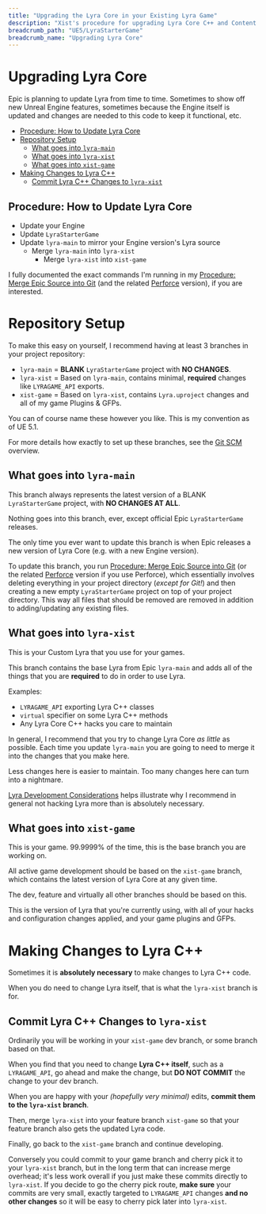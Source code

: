 ```yaml
---
title: "Upgrading the Lyra Core in your Existing Lyra Game"
description: "Xist's procedure for upgrading Lyra Core C++ and Content in an existing Lyra Game Project"
breadcrumb_path: "UE5/LyraStarterGame"
breadcrumb_name: "Upgrading Lyra Core"
---
```


# Upgrading Lyra Core

Epic is planning to update Lyra from time to time.
Sometimes to show off new Unreal Engine features,
sometimes because the Engine itself is updated and
changes are needed to this code to keep it functional,
etc.

- [Procedure: How to Update Lyra Core](#Procedure)
- [Repository Setup](#RepositorySetup)
  - [What goes into `lyra-main`](#AboutLyra51Epic)
  - [What goes into `lyra-xist`](#AboutLyra51Xist)
  - [What goes into `xist-game`](#AboutXistGame)
- [Making Changes to Lyra C++](#MakingChangesToLyraCPP)
  - [Commit Lyra C++ Changes to `lyra-xist`](#CommitLyraCPPtoLyra51Xist)


<a id='Procedure'></a>
## Procedure: How to Update Lyra Core

- Update your Engine
- Update `LyraStarterGame`
- Update `lyra-main` to mirror your Engine version's Lyra source
  - Merge `lyra-main` into `lyra-xist`
    - Merge `lyra-xist` into `xist-game`

I fully documented the exact commands I'm running in my
[Procedure: Merge Epic Source into Git](/UE5/LyraStarterGame/Tutorials/Procedure-Merge-Epic-Source-into-Git)
(and the related [Perforce](/UE5/LyraStarterGame/Tutorials/Procedure-Merge-Epic-Source-into-Perforce) version),
if you are interested.


<a id='RepositorySetup'></a>
# Repository Setup

To make this easy on yourself, I recommend having at least 3 branches in your
project repository:

- `lyra-main` = **BLANK** `LyraStarterGame` project with **NO CHANGES**.
- `lyra-xist` = Based on `lyra-main`, contains minimal, **required** changes like `LYRAGAME_API` exports.
- `xist-game` = Based on `lyra-xist`, contains `Lyra.uproject` changes and all of my game Plugins & GFPs.

You can of course name these however you like.  This is my convention as of UE 5.1.

For more details how exactly to set up these branches, see the [Git SCM](/Git/) overview.


<a id='AboutLyra51Epic'></a>
## What goes into `lyra-main`

This branch always represents the latest version of a BLANK `LyraStarterGame` project, with
**NO CHANGES AT ALL**.

Nothing goes into this branch, ever, except official Epic `LyraStarterGame` releases.

The only time you ever want to update this branch is when Epic releases a new version of
Lyra Core (e.g. with a new Engine version).

To update this branch, you run
[Procedure: Merge Epic Source into Git](/UE5/LyraStarterGame/Tutorials/Procedure-Merge-Epic-Source-into-Git)
(or the related [Perforce](/UE5/LyraStarterGame/Tutorials/Procedure-Merge-Epic-Source-into-Perforce) version
if you use Perforce),
which essentially involves deleting everything in your project directory (*except for Git!*) and
then creating a new empty `LyraStarterGame` project on top of your project directory.  This way
all files that should be removed are removed in addition to adding/updating any existing files.


<a id='AboutLyra51Xist'></a>
## What goes into `lyra-xist`

This is your Custom Lyra that you use for your games.

This branch contains the base Lyra from Epic `lyra-main` and adds all of the things that
you are **required** to do in order to use Lyra.

Examples:

- `LYRAGAME_API` exporting Lyra C++ classes
- `virtual` specifier on some Lyra C++ methods
- Any Lyra Core C++ hacks you care to maintain

In general, I recommend that you try to change Lyra Core *as little* as possible.
Each time you update `lyra-main` you are going to need to merge it into the changes
that you make here.

Less changes here is easier to maintain.  Too many changes here can turn into a nightmare.

[Lyra Development Considerations](/UE5/LyraStarterGame/Development-Considerations)
helps illustrate why I recommend in general not hacking Lyra more than is
absolutely necessary.


<a id='AboutXistGame'></a>
## What goes into `xist-game`

This is your game. 99.9999% of the time, this is the base branch you are working on.

All active game development should be based on the `xist-game` branch, which contains the latest
version of Lyra Core at any given time.

The dev, feature and virtually all other branches should be based on this.

This is the version of Lyra that you're currently using, with all of your hacks and
configuration changes applied, and your game plugins and GFPs.


<a id='MakingChangesToLyraCPP'></a>
# Making Changes to Lyra C++

Sometimes it is **absolutely necessary** to make changes to Lyra C++ code.

When you do need to change Lyra itself, that is what the `lyra-xist` branch is for.


<a id='CommitLyraCPPtoLyra51Xist'></a>
## Commit Lyra C++ Changes to `lyra-xist`

Ordinarily you will be working in your `xist-game` dev branch, or some branch based on that.

When you find that you need to change **Lyra C++ itself**, such as a `LYRAGAME_API`,
go ahead and make the change, but **DO NOT COMMIT** the change to your dev branch.

When you are happy with your *(hopefully very minimal)* edits,
**commit them to the `lyra-xist` branch**.

Then, merge `lyra-xist`
into your feature branch `xist-game`
so that your feature branch also gets the updated Lyra code.

Finally, go back to the `xist-game` branch and continue developing.

Conversely you could commit to your game branch and cherry pick it to your `lyra-xist`
branch, but in the long term that can increase merge overhead; it's less work overall
if you just make these commits directly to `lyra-xist`.
If you decide to go the cherry pick route, **make sure** your commits are very small,
exactly targeted to `LYRAGAME_API` changes **and no other changes** so it will be
easy to cherry pick later into `lyra-xist`.
